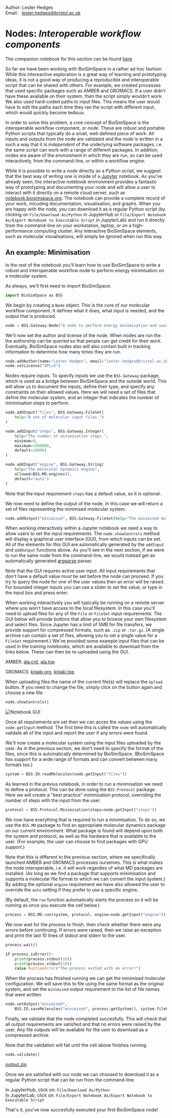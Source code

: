 Author: Lester Hedges<br>
Email:&nbsp;&nbsp; lester.hedges@bristol.ac.uk

# Nodes: _Interoperable workflow components_

The companion notebook for this section can be found [here](https://github.com/michellab/BioSimSpaceTutorials/blob/4844562e7d2cd0b269cead56562ec16a3dfaef7c/01_introduction/04_writing_nodes.ipynb)

So far we have been working with BioSimSpace in a rather ad hoc fashion. While this intereactive exploration is a great way of learning and prototyping ideas, it is not a good way of producing a reproducible and interoperable script that can be shared with others. For example, we created processes that used specific packages such as AMBER and GROMACS. If a user didn't have these available on their system, then the script simply wouldn't work. We also used hard-coded paths to input files. This means the user would have to edit the paths each time they ran the script with different input, which would quickly become tedious.

In order to solve this problem, a core concept of BioSimSpace is the interoperable workflow component, or _node_. These are robust and portable Python scripts that typically do a small, well-defined piece of work. All inputs and outputs from the node are validated and the node is written in a such a way that it is _independent_ of the underlying software packages, i.e. the same script can work with a range of different packages. In addition, nodes are aware of the environment in which they are run, so can be used interactively, from the command-line, or within a workflow engine.

While it is possible to write a node directly as a Python script, we suggest that the best way of writing one is inside of a [Jupyter](http://jupyter.org) notebook. As you've already seen, the interactive notebook environment provides a fantastic way of prototyping and documenting your node and will allow a user to interact with it directly on a remote cloud server, such as [notebook.biosimspace.org](https://notebook.biosimspace.org). The notebook can provide a complete record of your work, inlcuding documentation, visualisation, and graphs. When you are happy with the node, you can download it as a regular Python script (by clicking on `File/Download As/Python` in JupyterHub or `File/Export Notebook As/Export Notebook to Executable Script` in JupyterLab) and run it directly from the command-line on your workstation, laptop, or on a high-performance computing cluster. Any interactive BioSimSpace elements, such as molecular visualisations, will simply be ignored when run this way.


## An example: Minimisation

In the rest of the notebook you'll learn how to use BioSimSpace to write a robust and interoperable workflow node to perform energy minimisation on a molecular system.

As always, we'll first need to import BioSimSpace:


```python
import BioSimSpace as BSS
```

We begin by creating a `Node` object. This is the core of our molecular workflow component. It defines what it does, what input is needed, and the output that is produced.


```python
node = BSS.Gateway.Node("A node to perform energy minimisation and save the minimised molecular configuration to file.")
```

We'll now set the author and license of the node. When nodes are run the the authorship can be queried so that people can get credit for their work. Eventually, BioSimSpace nodes also will also contain built in tracking information to determine how many times they are run.


```python
node.addAuthor(name="Lester Hedges", email="lester.hedges@bristol.ac.uk", affiliation="University of Bristol")
node.setLicense("GPLv3")
```

Nodes require inputs. To specify inputs we use the `BSS.Gateway` package, which is used as a bridge between BioSimSpace and the outside world. This will allow us to document the inputs, define their type, and specify any constraints on their allowed values. Here we will need a set of files that define the molecular system, and an integer that indicates the number of minimisation steps to perform.


```python
node.addInput("files", BSS.Gateway.FileSet(
    help="A set of molecular input files.")
)

node.addInput("steps", BSS.Gateway.Integer(
    help="The number of minimisation steps.",
    minimum=0,
    maximum=1000000,
    default=10000)
)

node.addInput("engine", BSS.Gateway.String(
    help="The molecular dynamics engine",
    allowed=BSS.MD.engines(),
    default="auto")
)
```

Note that the input requirement `steps` has a default value, so it is optional.

We now need to define the output of the node. In this case we will return a set of files representing the minimised molecular system.


```python
node.addOutput("minimised", BSS.Gateway.FileSet(help="The minimised molecular system."))
```

When working interactively within a Jupyter notebook we need a way to allow users to set the input requirements. The `node.showControls` method will display a graphical user interface (GUI), from which inputs can be set. All of the elements for this GUI are automatically generated by the `addInput` and `addOutput` functions above. As you'll see in the next section, if we were to run the same node from the command-line, we would instead get an automatically generated [argparse](https://docs.python.org/3/library/argparse.html) parser.

Note that the GUI requires active user input. All input requirements that don't have a default value _must_ be set before the node can proceed. If you try to query the node for one of the user values then an error will be raised. For bounded integer inputs you can use a slider to set the value, or type in the input box and press enter.

When working interactively you will typically be running on a remote server where you won't have access to the local filesystem. In this case you'll need to upload files for any of the `File` or `FileSet` input requirements. The GUI below will provide buttons that allow you to browse your own filesystem and select files. Since Jupyter has a limit of 5MB for file transfers, we provide support for compressed formats, such as `.zip` or `.tar.gz`. (A single archive can contain a set of files, allowing you to set a single value for a `FileSet` requirement.) We've provided some example input files that can be used in the training notebooks, which are available to download from the links below. These can then be re-uploaded using the GUI.

AMBER: [ala.crd](https://raw.githubusercontent.com/michellab/BioSimSpace/devel/demo/amber/ala/ala.crd), [ala.top](https://raw.githubusercontent.com/michellab/BioSimSpace/devel/demo/amber/ala/ala.top)

GROMACS: [kigaki.gro](https://raw.githubusercontent.com/michellab/BioSimSpace/devel/demo/gromacs/kigaki/kigaki.gro), [kigaki.top](https://raw.githubusercontent.com/michellab/BioSimSpace/devel/demo/gromacs/kigaki/kigaki.top)


When uploading files the name of the current file(s) will replace the `Upload` button. If you need to change the file, simply click on the button again and choose a new file.


```python
node.showControls()
```

![Notebook GUI](https://github.com/michellab/BioSimSpaceTutorials/blob/c06201e9464732df5fd64fa560779ef333f59651/01_introduction/assets/04_gui.png)


Once all requirements are set then we can acces the values using the `node.getInput` method. The first time this is called the `node` will automatically validate all of the input and report the user if any errors were found.

We'll now create a molecular system using the input files uploaded by the user. As in the previous section, we don't need to specify the format of the files, since this is automatically determined by BioSimSpace. (BioSimSpace has support for a wide range of formats and can convert between many formats too.)


```python
system = BSS.IO.readMolecules(node.getInput("files"))
```

As learned in the previus notebook, in order to run a minimisation we need to define a protocol. This can be done using the `BSS.Protocol` package. Here we will create a "best practice" minimisation protocol, overriding the number of steps with the input from the user.


```python
protocol = BSS.Protocol.Minimisation(steps=node.getInput("steps"))
```

We now have everything that is required to run a minimisation. To do so, we use the `BSS.MD` package to find an appropriate molecular dynamics package on our current environment. What package is found will depend upon both the system and protocol, as well as the hardware that is available to the user. (For example, the user can choose to find packages with GPU support.)

Note that this is different to the previous section, where we specifically launched AMBER and GROMACS processes ourselves. This is what makes the node interoperable, i.e. it will work regardles of what MD packages are installed. (As long as we find a package that supports minimisation and supports a molecular file format to which we can convert the input system.) By adding the optional `engine` requirement we have also allowed the user to override the `auto` setting if they prefer to use a specific engine.

(By default, the `run` function automatically starts the process so it will be running as once you execute the cell below.)


```python
process = BSS.MD.run(system, protocol, engine=node.getInput("engine"))
```

We now wait for the process to finish, then check whether there were any errors before continuing. If errors were raised, then we raise an exception and print the last 10 lines of stdout and stderr to the user.


```python
process.wait()

if process.isError():
    print(process.stdout(10))
    print(process.stdout(10))
    raise RuntimeError("The process exited with an error!")
```

When the process has finished running we can get the minimised molecular configuration. We will save this to file using the same format as the original system, and set the `minimised` output requirement to the list of file names that were written.


```python
node.setOutput("minimised",
    BSS.IO.saveMolecules("minimised", process.getSystem(), system.fileFormat()))
```

Finally, we validate that the node completed succesfully. This will check that all output requirements are satisfied and that no errors were raised by the user. Any file outputs will be available for the user to download as a compressed archive.

Note that the validation will fail until the cell above finishes running.


```python
node.validate()
```




<a href='https://github.com/michellab/BioSimSpaceTutorials/blob/0800c84f845d7f7863bb916aaeb0d3bba3bf4137/01_introduction/assets/output.zip' target='_blank' download='output.zip'>output.zip</a><br>



Once we are satisfied with our node we can choosed to download it as a regular Python script that can be run from the command-line.

In JupyterHub, click on: `File/Download As/Python`\
In JupyterLab, click on: `File/Export Notebook As/Export Notebook to Executable Script`

That's it, you've now succesfully executed your first BioSimSpace node!
